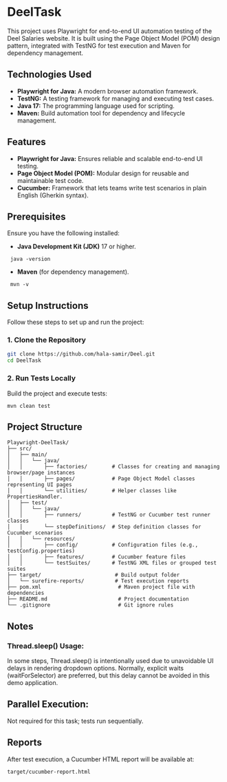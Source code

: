# DeelTask

This project uses Playwright for end-to-end UI automation testing of the Deel Salaries website.
It is built using the Page Object Model (POM) design pattern, integrated with TestNG for test execution and Maven for dependency management.

## Technologies Used

- **Playwright for Java:** A modern browser automation framework.
- **TestNG:** A testing framework for managing and executing test cases.
- **Java 17:** The programming language used for scripting.
- **Maven:** Build automation tool for dependency and lifecycle management.

## Features

- **Playwright for Java:** Ensures reliable and scalable end-to-end UI testing.
- **Page Object Model (POM):** Modular design for reusable and maintainable test code.
- **Cucumber:** Framework that lets teams write test scenarios in plain English (Gherkin syntax).

## Prerequisites

Ensure you have the following installed:

- **Java Development Kit (JDK)** 17 or higher.

```
 java -version
```

- **Maven** (for dependency management).

```
 mvn -v
```

## Setup Instructions

Follow these steps to set up and run the project:

### 1. Clone the Repository

```bash
git clone https://github.com/hala-samir/Deel.git
cd DeelTask
```

### 2. Run Tests Locally

Build the project and execute tests:

```
mvn clean test
```

## Project Structure

```
Playwright-DeelTask/
├── src/
│   ├── main/
│   │   └── java/
│   │       ├── factories/        # Classes for creating and managing browser/page instances
│   │       ├── pages/            # Page Object Model classes representing UI pages
│   │       └── utilities/        # Helper classes like PropertiesHandler.
│   ├── test/
│   │   └── java/
│   │       ├── runners/          # TestNG or Cucumber test runner classes
│   │       └── stepDefinitions/  # Step definition classes for Cucumber scenarios
│   │   └── resources/
│   │       ├── config/           # Configuration files (e.g., testConfig.properties)
│   │       ├── features/         # Cucumber feature files
│   │       └── testSuites/       # TestNG XML files or grouped test suites
├── target/                        # Build output folder
│   └── surefire-reports/          # Test execution reports
├── pom.xml                         # Maven project file with dependencies
├── README.md                       # Project documentation
└── .gitignore                      # Git ignore rules
```

## Notes

### Thread.sleep() Usage:

In some steps, Thread.sleep() is intentionally used due to unavoidable UI delays in rendering dropdown options. Normally, explicit waits (waitForSelector) are preferred, but this delay cannot be avoided in this demo application.

## Parallel Execution:

Not required for this task; tests run sequentially.

## Reports

After test execution, a Cucumber HTML report will be available at:

```
target/cucumber-report.html
```
